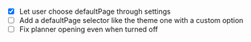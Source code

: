 - [x] Let user choose defaultPage through settings
- [ ] Add a defaultPage selector like the theme one with a custom option
- [ ] Fix planner opening even when turned off